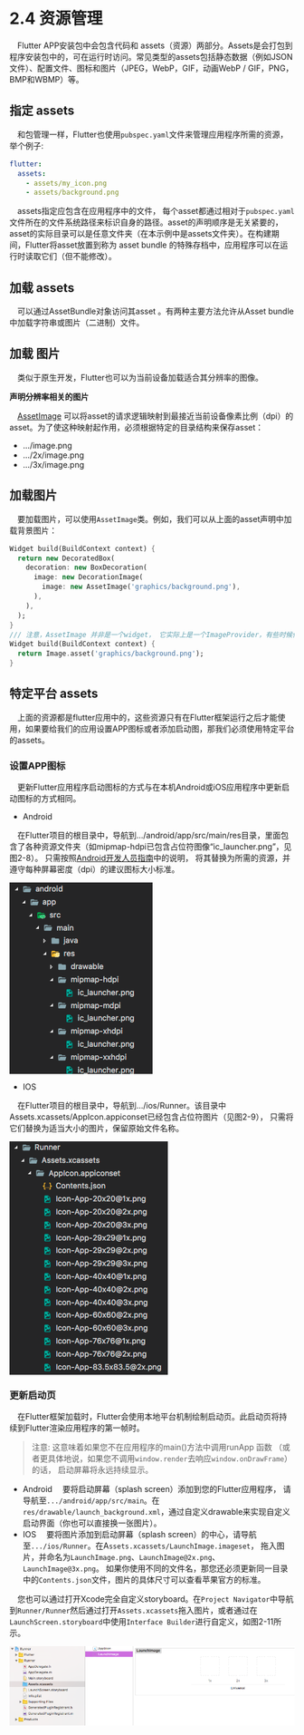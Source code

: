 # 2.4 资源管理
&ensp;&ensp;Flutter APP安装包中会包含代码和 assets（资源）两部分。Assets是会打包到程序安装包中的，可在运行时访问。常见类型的assets包括静态数据（例如JSON文件）、配置文件、图标和图片（JPEG，WebP，GIF，动画WebP / GIF，PNG，BMP和WBMP）等。
## 指定 assets
&ensp;&ensp;和包管理一样，Flutter也使用`pubspec.yaml`文件来管理应用程序所需的资源，举个例子:
```yaml
flutter:
  assets:
    - assets/my_icon.png
    - assets/background.png
```
&ensp;&ensp;assets指定应包含在应用程序中的文件， 每个asset都通过相对于`pubspec.yaml`文件所在的文件系统路径来标识自身的路径。asset的声明顺序是无关紧要的，asset的实际目录可以是任意文件夹（在本示例中是assets文件夹）。在构建期间，Flutter将asset放置到称为 asset bundle 的特殊存档中，应用程序可以在运行时读取它们（但不能修改）。

## 加载 assets
&ensp;&ensp;可以通过AssetBundle对象访问其asset 。有两种主要方法允许从Asset bundle中加载字符串或图片（二进制）文件。

## 加载 图片
&ensp;&ensp;类似于原生开发，Flutter也可以为当前设备加载适合其分辨率的图像。
   
**声明分辨率相关的图片**
   
&ensp;&ensp;[AssetImage](https://docs.flutter.io/flutter/painting/AssetImage-class.html) 可以将asset的请求逻辑映射到最接近当前设备像素比例（dpi）的asset。为了使这种映射起作用，必须根据特定的目录结构来保存asset：
- …/image.png
- …/2x/image.png
- …/3x/image.png

## 加载图片
&ensp;&ensp;要加载图片，可以使用`AssetImage`类。例如，我们可以从上面的asset声明中加载背景图片：

```dart
Widget build(BuildContext context) {
  return new DecoratedBox(
    decoration: new BoxDecoration(
      image: new DecorationImage(
        image: new AssetImage('graphics/background.png'),
      ),
    ),
  );
}
/// 注意，AssetImage 并非是一个widget， 它实际上是一个ImageProvider，有些时候你可能期望直接得到一个显示图片的widget，那么你可以使用Image.asset()方法，如：
Widget build(BuildContext context) {
  return Image.asset('graphics/background.png');
}
```
## 特定平台 assets
&ensp;&ensp;上面的资源都是flutter应用中的，这些资源只有在Flutter框架运行之后才能使用，如果要给我们的应用设置APP图标或者添加启动图，那我们必须使用特定平台的assets。
### 设置APP图标
&ensp;&ensp;更新Flutter应用程序启动图标的方式与在本机Android或iOS应用程序中更新启动图标的方式相同。
- Android
   
&ensp;&ensp;在Flutter项目的根目录中，导航到.../android/app/src/main/res目录，里面包含了各种资源文件夹（如mipmap-hdpi已包含占位符图像“ic_launcher.png”，见图2-8）。 只需按照[Android开发人员指南](https://developer.android.com/guide/practices/ui_guidelines/icon_design_launcher.html#size)中的说明， 将其替换为所需的资源，并遵守每种屏幕密度（dpi）的建议图标大小标准。
   
<!-- &ensp;&ensp;![2-8.png](./assets/2-8.png "2-8") -->
<img src='./assets/2-8.png' align="center"/>
<!-- <div style='display:flex;justify-content:center;width:100%'><img src='./assets/2-8.png'/><div> -->
   
- IOS
   
&ensp;&ensp;在Flutter项目的根目录中，导航到.../ios/Runner。该目录中Assets.xcassets/AppIcon.appiconset已经包含占位符图片（见图2-9）， 只需将它们替换为适当大小的图片，保留原始文件名称。
<!-- <div style='display:flex;justify-content:center;width:100%'><img src='./assets/2-9.png'/><div> -->
<img src='./assets/2-9.png' align="center"/>
   
   
### 更新启动页
&ensp;&ensp;在Flutter框架加载时，Flutter会使用本地平台机制绘制启动页。此启动页将持续到Flutter渲染应用程序的第一帧时。
> 注意: 这意味着如果您不在应用程序的main()方法中调用runApp 函数 （或者更具体地说，如果您不调用`window.render`去响应`window.onDrawFrame`）的话， 启动屏幕将永远持续显示。

- Android
&ensp;&ensp;要将启动屏幕（splash screen）添加到您的Flutter应用程序， 请导航至`.../android/app/src/main`。在`res/drawable/launch_background.xml`，通过自定义drawable来实现自定义启动界面（你也可以直接换一张图片）。
- IOS
&ensp;&ensp;要将图片添加到启动屏幕（splash screen）的中心，请导航至`.../ios/Runner`。在A`ssets.xcassets/LaunchImage.imageset`， 拖入图片，并命名为`LaunchImage.png`、`LaunchImage@2x.png`、`LaunchImage@3x.png`。 如果你使用不同的文件名，那您还必须更新同一目录中的`Contents.json`文件，图片的具体尺寸可以查看苹果官方的标准。
   
&ensp;&ensp;您也可以通过打开Xcode完全自定义storyboard。在`Project Navigator`中导航到`Runner/Runner`然后通过打开`Assets.xcassets`拖入图片，或者通过在`LaunchScreen.storyboard`中使用`Interface Builder`进行自定义，如图2-11所示。
<!-- <div style='display:flex;justify-content:center;width:100%'><img src='./assets/2-11.png'/><div> -->
<img src='./assets/2-11.png' align="center"/>
